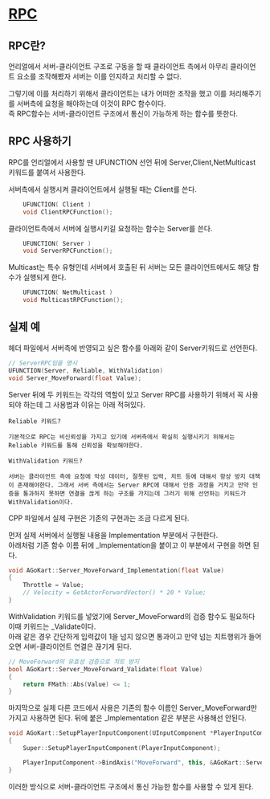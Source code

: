 # [RPC](https://dev.epicgames.com/documentation/ko-kr/unreal-engine/remote-procedure-calls-in-unreal-engine)

## RPC란?

언리얼에서 서버-클라이언트 구조로 구동을 할 때 클라이언트 측에서 아무리 클라이언트 요소를 조작해봤자 서버는 이를 인지하고 처리할 수 없다.

그렇기에 이를 처리하기 위해서 클라이언트는 내가 어떠한 조작을 했고 이를 처리해주기를 서버측에 요청을 해야하는데 이것이 RPC 함수이다.<br>즉 RPC함수는 서버-클라이언트 구조에서 통신이 가능하게 하는 함수를 뜻한다.

## RPC 사용하기

RPC를 언리얼에서 사용할 땐 UFUNCTION 선언 뒤에 Server,Client,NetMulticast 키워드를 붙여서 사용한다.

서버측에서 실행시켜 클라이언트에서 실행될 때는 Client를 쓴다.

```C++
	UFUNCTION( Client )
	void ClientRPCFunction();
```

클라이언트측에서 서버에 실행시키길 요청하는 함수는 Server를 쓴다.

```C++
	UFUNCTION( Server )
	void ServerRPCFunction();
```

Multicast는 특수 유형인데 서버에서 호출된 뒤 서버는 모든 클라이언트에서도 해당 함수가 실행되게 한다.

```C++
	UFUNCTION( NetMulticast )
	void MulticastRPCFunction();
```

## 실제 예

헤더 파일에서 서버측에 반영되고 싶은 함수를 아래와 같이 Server키워드로 선언한다.

```C++
// ServerRPC임을 명시
UFUNCTION(Server, Reliable, WithValidation)
void Server_MoveForward(float Value);
```

Server 뒤에 두 키워드는 각각의 역할이 있고 Server RPC를 사용하기 위해서 꼭 사용되야 하는데 그 사용법과 이유는 아래 적혀있다.

```
Reliable 키워드?

기본적으로 RPC는 비신뢰성을 가지고 있기에 서버측에서 확실히 실행시키기 위해서는 Reliable 키워드를 통해 신뢰성을 확보해야한다.
```

```
WithValidation 키워드?

서버는 클라이언트 측에 요청에 악성 데이터, 잘못된 입력, 치트 등에 대해서 항상 방지 대책이 존재해야한다. 그래서 서버 측에서는 Server RPC에 대해서 인증 과정을 거치고 만약 인증을 통과하지 못하면 연결을 끊게 하는 구조를 가지는데 그러기 위해 선언하는 키워드가 WithValidation이다.
```

CPP 파일에서 실제 구현은 기존의 구현과는 조금 다르게 된다.

먼저 실제 서버에서 실행될 내용을 Implementation 부분에서 구현한다.<br> 아래처럼 기존 함수 이름 뒤에 \_Implementation을 붙이고 이 부분에서 구현을 하면 된다.

```C++
void AGoKart::Server_MoveForward_Implementation(float Value)
{
	Throttle = Value;
	// Velocity = GetActorForwardVector() * 20 * Value;
}
```

WithValidation 키워드를 넣었기에 Server_MoveForward의 검증 함수도 필요하다 이때 키워드는 \_Validate이다.<br>
아래 같은 경우 간단하게 입력값이 1을 넘지 않으면 통과이고 만약 넘는 치트행위가 들어오면 서버-클라이언트 연결은 끊기게 된다.

```C++
// MoveForward의 유효성 검증으로 치트 방지
bool AGoKart::Server_MoveForward_Validate(float Value)
{
	return FMath::Abs(Value) <= 1;
}
```

마지막으로 실제 다른 코드에서 사용은 기존의 함수 이름인 Server_MoveForward만 가지고 사용하면 된다. 뒤에 붙은 \_Implementation 같은 부분은 사용해선 안된다.

```C++
void AGoKart::SetupPlayerInputComponent(UInputComponent *PlayerInputComponent)
{
	Super::SetupPlayerInputComponent(PlayerInputComponent);

	PlayerInputComponent->BindAxis("MoveForward", this, &AGoKart::Server_MoveForward);
}

```

이러한 방식으로 서버-클라이언트 구조에서 통신 가능한 함수를 사용할 수 있게 된다.
